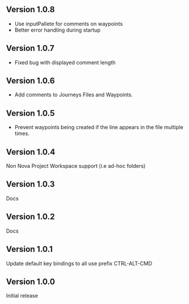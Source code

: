 ## Version 1.0.8

- Use inputPallete for comments on waypoints
- Better error handling during startup

## Version 1.0.7

- Fixed bug with displayed comment length

## Version 1.0.6

- Add comments to Journeys Files and Waypoints.

## Version 1.0.5

- Prevent waypoints being created if the line appears in the file multiple times.

## Version 1.0.4

Non Nova Project Workspace support (i.e ad-hoc folders)

## Version 1.0.3

Docs

## Version 1.0.2

Docs

## Version 1.0.1

Update default key bindings to all use prefix CTRL-ALT-CMD

## Version 1.0.0

Initial release
